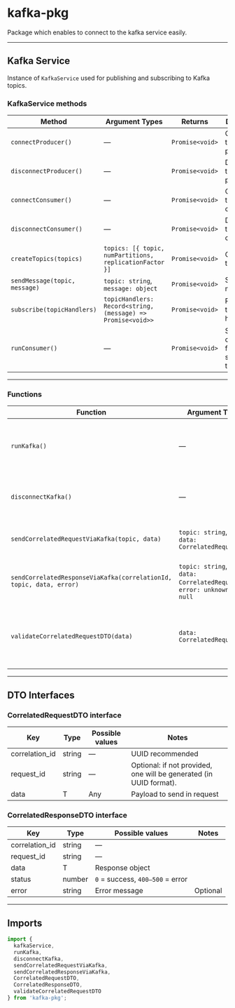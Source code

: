 # kafka-pkg

Package which enables to connect to the kafka service easily.

---

## Kafka Service

Instance of `KafkaService` used for publishing and subscribing to Kafka topics.

### KafkaService methods

| Method | Argument Types | Returns | Description |
| - | - | - | - |
| `connectProducer()` | — | `Promise<void>` | Connects the Kafka producer |
| `disconnectProducer()` | — | `Promise<void>` | Disconnects the Kafka producer |
| `connectConsumer()` | — | `Promise<void>` | Connects the Kafka consumer |
| `disconnectConsumer()` | — | `Promise<void>` | Disconnects the Kafka consumer |
| `createTopics(topics)` | `topics: [{ topic, numPartitions, replicationFactor }]` | `Promise<void>` | Creates topics |
| `sendMessage(topic, message)` | `topic: string`, `message: object` | `Promise<void>` | Sends a message |
| `subscribe(topicHandlers)` | `topicHandlers: Record<string, (message) => Promise<void>>` | `Promise<void>` | Register topic handlers |
| `runConsumer()` | — | `Promise<void>` | Starts consuming from subscribed topics |

---

### Functions

| Function | Argument Types | Returns | Description |
| - | - | - | - |
| `runKafka()` | — | `Promise<void>` | Starts consuming messages via registered handlers |
| `disconnectKafka()` | — | `Promise<void>` | Gracefully disconnects producer and consumer |
| `sendCorrelatedRequestViaKafka(topic, data)` | `topic: string`,<br>`data: CorrelatedRequestDTO` | `Promise<string>`: the request id | Sends a correlated request via Kafka |
| `sendCorrelatedResponseViaKafka(correlationId, topic, data, error)` | `topic: string`,<br>`data: CorrelatedRequestDTO`,<br>`error: unknown \ null` | `Promise<void>` | Sends a correlated response message via Kafka |
| `validateCorrelatedRequestDTO(data)` | `data: CorrelatedRequestDTO` | `void` | Validates the request data and throws an error when validation fails |

---

## DTO Interfaces

### CorrelatedRequestDTO<T> interface

| Key | Type | Possible values | Notes |
| - | - | - | - |
| correlation_id | string | — | UUID recommended |
| request_id | string | — | Optional: if not provided, one will be generated (in UUID format). |
| data | T | Any | Payload to send in request |

### CorrelatedResponseDTO<T> interface

| Key | Type | Possible values | Notes |
| - | - | - | - |
| correlation_id | string | — | |
| request_id | string | — | |
| data | T | Response object | |
| status | number | `0` = success, `400–500` = error | |
| error | string | Error message | Optional |

---

## Imports

```ts
import {
  kafkaService,
  runKafka,
  disconnectKafka,
  sendCorrelatedRequestViaKafka,
  sendCorrelatedResponseViaKafka,
  CorrelatedRequestDTO,
  CorrelatedResponseDTO,
  validateCorrelatedRequestDTO
} from 'kafka-pkg';
```
